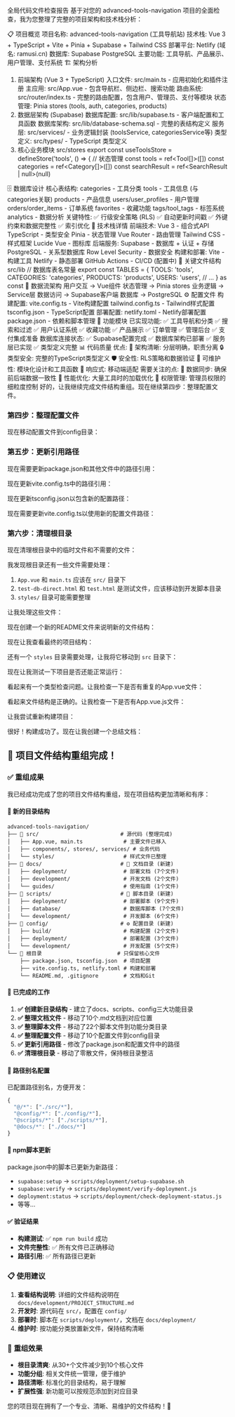 全局代码文件检查报告
基于对您的 advanced-tools-navigation 项目的全面检查，我为您整理了完整的项目架构和技术栈分析：

📋 项目概览
项目名称: advanced-tools-navigation (工具导航站)
技术栈: Vue 3 + TypeScript + Vite + Pinia + Supabase + Tailwind CSS
部署平台: Netlify (域名: ramusi.cn)
数据库: Supabase PostgreSQL
主要功能: 工具导航、产品展示、用户管理、支付系统
🏗️ 架构分析
1. 前端架构 (Vue 3 + TypeScript)
入口文件:  src/main.ts - 应用初始化和插件注册
主应用:  src/App.vue - 包含导航栏、侧边栏、搜索功能
路由系统:  src/router/index.ts - 完整的路由配置，包含用户、管理员、支付等模块
状态管理: Pinia stores (tools, auth, categories, products)
2. 数据层架构 (Supabase)
数据库配置:  src/lib/supabase.ts - 客户端配置和工具函数
数据库架构:  src/lib/database-schema.sql - 完整的表结构定义
服务层:  src/services/ - 业务逻辑封装 (toolsService, categoriesService等)
类型定义:  src/types/ - TypeScript 类型定义
3. 核心业务模块
src/stores
export const useToolsStore = defineStore('tools', () => {
  // 状态管理
  const tools = ref<Tool[]>([])
  const categories = ref<Category[]>([])
  const searchResult = ref<SearchResult<Tool> | null>(null)
  

🗄️ 数据库设计
核心表结构:
categories - 工具分类
tools - 工具信息 (与categories关联)
products - 产品信息
users/user_profiles - 用户管理
orders/order_items - 订单系统
favorites - 收藏功能
tags/tool_tags - 标签系统
analytics - 数据分析
关键特性:
✅ 行级安全策略 (RLS)
✅ 自动更新时间戳
✅ 外键约束和数据完整性
✅ 索引优化
🔧 技术栈详情
前端技术:
Vue 3 - 组合式API
TypeScript - 类型安全
Pinia - 状态管理
Vue Router - 路由管理
Tailwind CSS - 样式框架
Lucide Vue - 图标库
后端服务:
Supabase - 数据库 + 认证 + 存储
PostgreSQL - 关系型数据库
Row Level Security - 数据安全
构建和部署:
Vite - 构建工具
Netlify - 静态部署
GitHub Actions - CI/CD (配置中)
📁 关键文件结构
src/lib
// 数据库表名常量
export const TABLES = {
  TOOLS: 'tools',
  CATEGORIES: 'categories',
  PRODUCTS: 'products',
  USERS: 'users',
  // ...
} as const
🔄 数据流架构
用户交互 → Vue组件
状态管理 → Pinia stores
业务逻辑 → Service层
数据访问 → Supabase客户端
数据库 → PostgreSQL
⚙️ 配置文件
构建配置:
 vite.config.ts - Vite构建配置
 tailwind.config.ts - Tailwind样式配置
 tsconfig.json - TypeScript配置
部署配置:
 netlify.toml - Netlify部署配置
 package.json - 依赖和脚本管理
🚀 功能模块
已实现功能:
✅ 工具导航和分类
✅ 搜索和过滤
✅ 用户认证系统
✅ 收藏功能
✅ 产品展示
✅ 订单管理
✅ 管理后台
✅ 支付集成准备
数据库连接状态:
✅ Supabase配置完成
✅ 数据库架构已部署
✅ 服务层已实现
✅ 类型定义完整
📊 代码质量
优点:
🎯 架构清晰: 分层明确，职责分离
🔒 类型安全: 完整的TypeScript类型定义
🛡️ 安全性: RLS策略和数据验证
🔧 可维护性: 模块化设计和工具函数
📱 响应式: 移动端适配
需要关注的点:
🔄 数据同步: 确保前后端数据一致性
🚀 性能优化: 大量工具时的加载优化
🔐 权限管理: 管理员权限的细粒度控制
好的，让我继续完成文件结构重组。现在继续第四步：整理配置文件。

### 第四步：整理配置文件

现在移动配置文件到config目录：

### 第五步：更新引用路径

现在需要更新package.json和其他文件中的路径引用：

现在更新vite.config.ts中的路径引用：

现在更新tsconfig.json以包含新的配置路径：

现在需要更新vite.config.ts以使用新的配置文件路径：

### 第六步：清理根目录

现在清理根目录中的临时文件和不需要的文件：

我发现根目录还有一些文件需要处理：

1. `App.vue` 和 `main.ts` 应该在 `src/` 目录下
2. `test-db-direct.html` 和 `test.html` 是测试文件，应该移动到开发脚本目录
3. `styles/` 目录可能需要整理

让我处理这些文件：

现在创建一个新的README文件来说明新的文件结构：

现在让我查看最终的项目结构：

还有一个 `styles` 目录需要处理，让我将它移动到 `src` 目录下：

现在让我测试一下项目是否还能正常运行：

看起来有一个类型检查问题。让我检查一下是否有重复的App.vue文件：

看起来文件结构是正确的。让我检查一下是否有App.vue.js文件：

让我尝试重新构建项目：

很好！构建成功了。现在让我创建一个总结文档：

## 🎉 **项目文件结构重组完成！**

### ✅ **重组成果**

我已经成功完成了您的项目文件结构重组，现在项目结构更加清晰和有序：

#### **📁 新的目录结构**

```
advanced-tools-navigation/
├── 📁 src/                          # 源代码 (整理完成)
│   ├── App.vue, main.ts             # 主要文件已移入
│   ├── components/, stores/, services/ # 业务代码
│   └── styles/                      # 样式文件已整理
├── 📁 docs/                         # 📝 文档目录 (新建)
│   ├── deployment/                  # 部署文档 (7个文件)
│   ├── development/                 # 开发文档 (2个文件)
│   └── guides/                      # 使用指南 (1个文件)
├── 📁 scripts/                      # 🔧 脚本目录 (新建)
│   ├── deployment/                  # 部署脚本 (9个文件)
│   ├── database/                    # 数据库脚本 (7个文件)
│   └── development/                 # 开发脚本 (6个文件)
├── 📁 config/                       # ⚙️ 配置目录 (新建)
│   ├── build/                       # 构建配置 (2个文件)
│   ├── deployment/                  # 部署配置 (3个文件)
│   └── development/                 # 开发配置 (5个文件)
└── 📄 根目录                        # 只保留核心文件
    ├── package.json, tsconfig.json  # 项目配置
    ├── vite.config.ts, netlify.toml # 构建和部署
    └── README.md, .gitignore        # 文档和Git
```

#### **🔧 已完成的工作**

1. **✅ 创建新目录结构** - 建立了docs、scripts、config三大功能目录
2. **✅ 整理文档文件** - 移动了10个.md文档到对应位置
3. **✅ 整理脚本文件** - 移动了22个脚本文件到功能分类目录
4. **✅ 整理配置文件** - 移动了10个配置文件到config目录
5. **✅ 更新引用路径** - 修改了package.json和配置文件中的路径
6. **✅ 清理根目录** - 移动了零散文件，保持根目录整洁

#### **🚀 路径别名配置**

已配置路径别名，方便开发：
```typescript
{
  "@/*": ["./src/*"],
  "@config/*": ["./config/*"],
  "@scripts/*": ["./scripts/*"],
  "@docs/*": ["./docs/*"]
}
```

#### **📝 npm脚本更新**

package.json中的脚本已更新为新路径：
- `supabase:setup` → `scripts/deployment/setup-supabase.sh`
- `supabase:verify` → `scripts/deployment/verify-deployment.js`
- `deployment:status` → `scripts/deployment/check-deployment-status.js`
- 等等...

#### **✅ 验证结果**

- **构建测试**: ✅ `npm run build` 成功
- **文件完整性**: ✅ 所有文件已正确移动
- **路径引用**: ✅ 所有路径已更新

### 📋 **使用建议**

1. **查看结构说明**: 详细的文件结构说明在 `docs/development/PROJECT_STRUCTURE.md`
2. **开发时**: 源代码在 `src/`，配置在 `config/`
3. **部署时**: 脚本在 `scripts/deployment/`，文档在 `docs/deployment/`
4. **维护时**: 按功能分类放置新文件，保持结构清晰

### 🎯 **重组效果**

- **根目录清爽**: 从30+个文件减少到10个核心文件
- **功能分组**: 相关文件统一管理，便于维护
- **路径清晰**: 标准化的目录结构，易于理解
- **扩展性强**: 新功能可以按规范添加到对应目录

您的项目现在拥有了一个专业、清晰、易维护的文件结构！🎉
